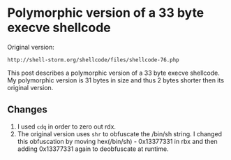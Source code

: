 # Polymorphic version of a 33 byte execve shellcode

Original version:
```
http://shell-storm.org/shellcode/files/shellcode-76.php
```

This post describes a polymorphic version of a 33 byte execve shellcode.
My polymorphic version is 31 bytes in size and thus 2 bytes shorter then its original version.

## Changes

1. I used ```cdq``` in order to zero out rdx.
2. The original version uses ```shr``` to obfuscate the /bin/sh string. I changed this obfuscation by moving hex(/bin/sh) - 0x13377331 in rbx and then adding 0x13377331 again to deobfuscate at runtime.
